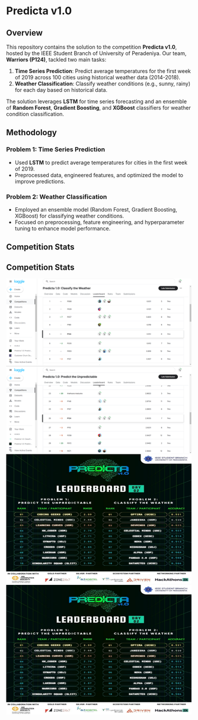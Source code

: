 # Predicta v1.0 

## Overview
This repository contains the solution to the competition **Predicta v1.0**, hosted by the IEEE Student Branch of University of Peradeniya. Our team, **Warriors (P124)**, tackled two main tasks:

1. **Time Series Prediction**: Predict average temperatures for the first week of 2019 across 100 cities using historical weather data (2014-2018).
2. **Weather Classification**: Classify weather conditions (e.g., sunny, rainy) for each day based on historical data.

The solution leverages **LSTM** for time series forecasting and an ensemble of **Random Forest**, **Gradient Boosting**, and **XGBoost** classifiers for weather condition classification.

## Methodology

### Problem 1: Time Series Prediction
- Used **LSTM** to predict average temperatures for cities in the first week of 2019.
- Preprocessed data, engineered features, and optimized the model to improve predictions.

### Problem 2: Weather Classification
- Employed an ensemble model (Random Forest, Gradient Boosting, XGBoost) for classifying weather conditions.
- Focused on preprocessing, feature engineering, and hyperparameter tuning to enhance model performance.

## Competition Stats

## Competition Stats

<img src="competition_stats/classify_the_weather.png" alt="Competition Stats 1" width="500"/>
<img src="competition_stats/predict_the_unpredictable.png" alt="Competition Stats 2" width="500"/>
<img src="competition_stats/day_2.jpeg" alt="Competition Stats 3" width="500" height="350"/>
<img src="competition_stats/day_2.jpeg" alt="Competition Stats 4" width="500" height="350"/>


